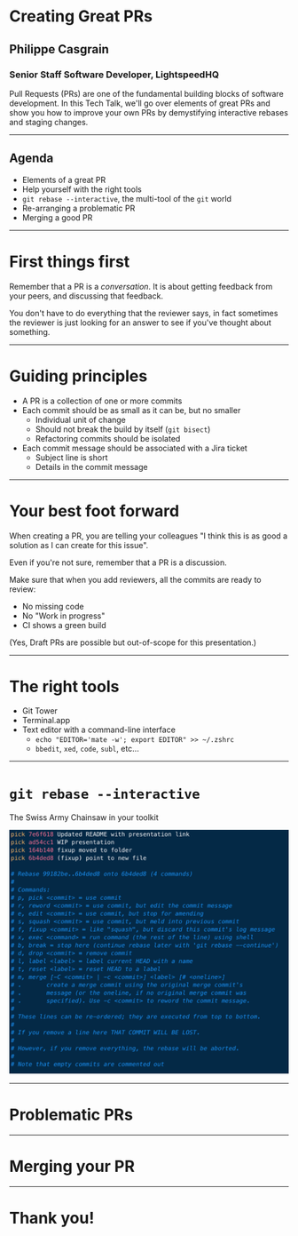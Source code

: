 # Creating Great PRs
## Philippe Casgrain
### Senior Staff Software Developer, LightspeedHQ

Pull Requests (PRs) are one of the fundamental building blocks of software development. In this Tech Talk, we'll go over elements of great PRs and show you how to improve your own PRs by demystifying interactive rebases and staging changes.

---

## Agenda

* Elements of a great PR
* Help yourself with the right tools
* `git rebase --interactive`, the multi-tool of the `git` world
* Re-arranging a problematic PR
* Merging a good PR

---

# First things first

Remember that a PR is a _conversation_. It is about getting feedback from your peers, and discussing that feedback. 

You don't have to do everything that the reviewer says, in fact sometimes the reviewer is just looking for an answer to see if you've thought about something.

<!-- Laying out some ground rules -->

---

# Guiding principles

* A PR is a collection of one or more commits
* Each commit should be as small as it can be, but no smaller
  * Individual unit of change
  * Should not break the build by itself (`git bisect`)
  * Refactoring commits should be isolated
* Each commit message should be associated with a Jira ticket
  * Subject line is short
  * Details in the commit message

<!-- Break down each commit to a functional, self-contained bit of code. Each commit builds on the next one, together they tell the story of what your PR is doing.
  Remember that the reviewer is likely to come in cold. Having small digestible chunks with good commit messages is a lot easier to approach than a "wall of text".
  Refactoring commits: anything that is a commit that contains no functional changes. For instance, renaming a variable or a class, re-arranging files in a project, etc. 
  Jira tickets are extremely important as the capture metadata about the commits, such as why we are doing this in the first place. 
  Hopefully can include a word about disagreements -->
  
---

# Your best foot forward

When creating a PR, you are telling your colleagues "I think this is as good a solution as I can create for this issue".

Even if you're not sure, remember that a PR is a discussion.

Make sure that when you add reviewers, all the commits are ready to review:

* No missing code
* No "Work in progress"
* CI shows a green build

(Yes, Draft PRs are possible but out-of-scope for this presentation.)

<!-- I believe that we all want what ends up in the main branch to be the best commits we can create. Remember that people will read this code in the future (maybe you, too!) so having it as good as you can make it is the way to go.
    Also remember that you will grow as a programmer. For instance, I think I'm an OK programmer. But me from two years ago is a moron, while me two years from now is a genius! Perspective matters. -->

---

# The right tools

* Git Tower
* Terminal.app
* Text editor with a command-line interface
  * `echo "EDITOR='mate -w'; export EDITOR" >> ~/.zshrc`
  * `bbedit`, `xed`, `code`, `subl`, etc...

---

# `git rebase --interactive`

The Swiss Army Chainsaw in your toolkit

![right, fit](interactive-ui.png)

<!-- Here we quickly go over a UI that only a parent could love -->

---

# Problematic PRs

<!-- Here we switch to a live demo using this repo -->

---

# Merging your PR

<!-- Another live demo where we go through the process of merging a PR that has three commits, then a bunch of "fixup" commits -->

---

# Thank you!
